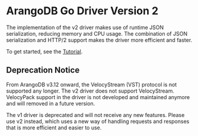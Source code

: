 # ArangoDB Go Driver Version 2

The implementation of the v2 driver makes use of runtime JSON serialization,
reducing memory and CPU usage. The combination of JSON serialization and HTTP/2
support makes the driver more efficient and faster.

To get started, see the
[Tutorial](https://docs.arangodb.com/stable/develop/drivers/go/).

## Deprecation Notice

From ArangoDB v3.12 onward, the VelocyStream (VST) protocol is not supported
any longer. The v2 driver does not support VelocyStream. VelocyPack support in
the driver is not developed and maintained anymore and will removed in a
future version.

The v1 driver is deprecated and will not receive any new features.
Please use v2 instead, which uses a new way of handling requests and responses
that is more efficient and easier to use.
